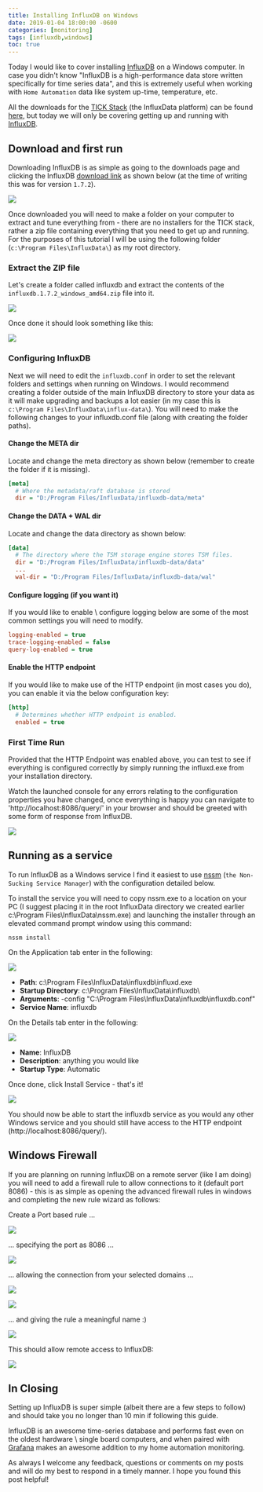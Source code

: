 ```yaml
---
title: Installing InfluxDB on Windows
date: 2019-01-04 18:00:00 -0600
categories: [monitoring]
tags: [influxdb,windows]
toc: true
---
```


Today I would like to cover installing [InfluxDB](https://www.influxdata.com/products/influxdb-overview/) on a Windows computer. In case you didn't know "InfluxDB is a high-performance data store written specifically for time series data", and this is extremely useful when working with `Home Automation` data like system up-time, temperature, etc.

All the downloads for the [TICK Stack](https://www.influxdata.com/time-series-platform/) (the InfluxData platform) can be found [here](https://portal.influxdata.com/downloads/), but today we will only be covering getting up and running with [InfluxDB](https://www.influxdata.com/products/influxdb-overview/).

## Download and first run
Downloading InfluxDB is as simple as going to the downloads page and clicking the InfluxDB [download link](https://portal.influxdata.com/downloads/) as shown below (at the time of writing this was for version `1.7.2`).

![](/assets/img/2019/2019-01-04/001.png)

Once downloaded you will need to make a folder on your computer to extract and tune everything from - there are no installers for the TICK stack, rather a zip file containing everything that you need to get up and running. For the purposes of this tutorial I will be using the following folder (`c:\Program Files\InfluxData\`) as my root directory.

### Extract the ZIP file
Let's create a folder called influxdb and extract the contents of the `influxdb.1.7.2_windows_amd64.zip` file into it.

![](/assets/img/2019/2019-01-04/002.png)

Once done it should look something like this:

![](/assets/img/2019/2019-01-04/003.png)

### Configuring InfluxDB
Next we will need to edit the `influxdb.conf` in order to set the relevant folders and settings when running on Windows. I would recommend creating a folder outside of the main InfluxDB directory to store your data as it will make upgrading and backups a lot easier (in my case this is `c:\Program Files\InfluxData\influx-data\`). You will need to make the following changes to your influxdb.conf file (along with creating the folder paths).

#### Change the META dir
Locate and change the meta directory as shown below (remember to create the folder if it is missing).

```ini
[meta]
  # Where the metadata/raft database is stored
  dir = "D:/Program Files/InfluxData/influxdb-data/meta"
```

#### Change the DATA + WAL dir
Locate and change the data directory as shown below:

```ini
[data]
  # The directory where the TSM storage engine stores TSM files.
  dir = "D:/Program Files/InfluxData/influxdb-data/data"
  ...
  wal-dir = "D:/Program Files/InfluxData/influxdb-data/wal"
```

#### Configure logging (if you want it)
If you would like to enable \ configure logging below are some of the most common settings you will need to modify.

```ini
logging-enabled = true
trace-logging-enabled = false
query-log-enabled = true
```

#### Enable the HTTP endpoint
If you would like to make use of the HTTP endpoint (in most cases you do), you can enable it via the below configuration key:

```ini
[http]
  # Determines whether HTTP endpoint is enabled.
  enabled = true
```

### First Time Run
Provided that the HTTP Endpoint was enabled above, you can test to see if everything is configured correctly by simply running the influxd.exe from your installation directory.

Watch the launched console for any errors relating to the configuration properties you have changed, once everything is happy you can navigate to 'http://localhost:8086/query/' in your browser and should be greeted with some form of response from InfluxDB.

![](/assets/img/2019/2019-01-04/004.png)

## Running as a service
To run InfluxDB as a Windows service I find it easiest to use [nssm](https://nssm.cc/download) (`the Non-Sucking Service Manager`) with the configuration detailed below.

To install the service you will need to copy nssm.exe to a location on your PC (I suggest placing it in the root InfluxData directory we created earlier c:\Program Files\InfluxData\nssm.exe) and launching the installer through an elevated command prompt window using this command:

```
nssm install
```

On the Application tab enter in the following:

![](/assets/img/2019/2019-01-04/005.png)

- **Path**: c:\Program Files\InfluxData\influxdb\influxd.exe
- **Startup Directory**: c:\Program Files\InfluxData\influxdb\
- **Arguments**: -config "C:\Program Files\InfluxData\influxdb\influxdb.conf"
- **Service Name**: influxdb

On the Details tab enter in the following:

![](/assets/img/2019/2019-01-04/006.png)

- **Name**: InfluxDB
- **Description**: anything you would like
- **Startup Type**: Automatic

Once done, click Install Service - that's it!

![](/assets/img/2019/2019-01-04/007.png)

You should now be able to start the influxdb service as you would any other Windows service and you should still have access to the HTTP endpoint (http://localhost:8086/query/).

## Windows Firewall
If you are planning on running InfluxDB on a remote server (like I am doing) you will need to add a firewall rule to allow connections to it (default port 8086) - this is as simple as opening the advanced firewall rules in windows and completing the new rule wizard as follows:

Create a Port based rule ...

![](/assets/img/2019/2019-01-04/008.png)

... specifying the port as 8086 ...

![](/assets/img/2019/2019-01-04/009.png)

... allowing the connection from your selected domains ...

![](/assets/img/2019/2019-01-04/010.png)

![](/assets/img/2019/2019-01-04/011.png)

... and giving the rule a meaningful name :)

![](/assets/img/2019/2019-01-04/012.png)

This should allow remote access to InfluxDB:

![](/assets/img/2019/2019-01-04/013.png)

## In Closing
Setting up InfluxDB is super simple (albeit there are a few steps to follow) and should take you no longer than 10 min if following this guide.

InfluxDB is an awesome time-series database and performs fast even on the oldest hardware \ single board computers, and when paired with [Grafana](https://grafana.com/) makes an awesome addition to my home automation monitoring.

As always I welcome any feedback, questions or comments on my posts and will do my best to respond in a timely manner. I hope you found this post helpful!

